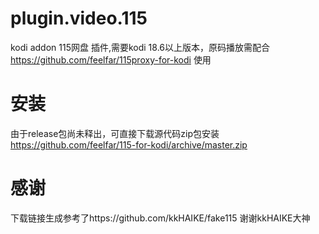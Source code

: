 # plugin.video.115
 kodi  addon 115网盘 插件,需要kodi 18.6以上版本，原码播放需配合 https://github.com/feelfar/115proxy-for-kodi 使用
# 安装
由于release包尚未释出，可直接下载源代码zip包安装 https://github.com/feelfar/115-for-kodi/archive/master.zip 
# 感谢
 下载链接生成参考了https://github.com/kkHAIKE/fake115 谢谢kkHAIKE大神
